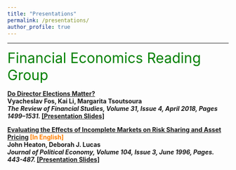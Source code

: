 ```yaml
---
title: "Presentations"
permalink: /presentations/
author_profile: true
---
```


---

<font size="6" color="green">Financial Economics Reading Group</font>
<br/> 

<b>[Do Director Elections Matter?](https://doi.org/10.1093/rfs/hhx078)</b><br>
<b>Vyacheslav Fos‚ Kai Li, Margarita Tsoutsoura<br>
<i> The Review of Financial Studies, Volume 31, Issue 4, April 2018, Pages 1499–1531. </i>
[[Presentation Slides]]()

<b>[Evaluating the Effects of Incomplete Markets on Risk Sharing and Asset Pricing](https://www.jstor.org/stable/2138860) <font color="#FF7F00">[In English]</font> </b><br>
<b>John Heaton, Deborah J. Lucas<br>
<i> Journal of Political Economy, Volume 104, Issue 3, June 1996, Pages. 443-487. </i>
[[Presentation Slides]]()
